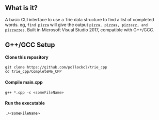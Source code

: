 ## What is it?
A basic CLI interface to use a Trie data structure to find a list of completed words. eg, `find pizza` will give the output  `pizza, pizzas, pizzazz, and pizzazzes`. Built in Microsoft Visual Studio 2017, compatible with G++/GCC.

## G++/GCC Setup
#### Clone this repository
```
git clone https://github.com/pollockcl/trie_cpp
cd trie_cpp/CompleteMe_CPP
```

#### Compile main.cpp
```
g++ *.cpp -c <someFileName>
```
#### Run the executable
```./<someFileName>```
